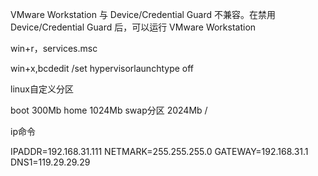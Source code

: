 
VMware Workstation 与 Device/Credential Guard 不兼容。在禁用 Device/Credential Guard 后，可以运行 VMware Workstation



win+r，services.msc

win+x,bcdedit /set hypervisorlaunchtype off


linux自定义分区



boot 300Mb
home 1024Mb
swap分区 2024Mb
/



ip命令


IPADDR=192.168.31.111
NETMARK=255.255.255.0
GATEWAY=192.168.31.1
DNS1=119.29.29.29






